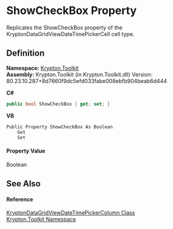 # ShowCheckBox Property


Replicates the ShowCheckBox property of the KryptonDataGridViewDateTimePickerCell cell type.



## Definition
**Namespace:** <a href="79d2eac2-21f4-54ff-7552-b20c33c30600.md">Krypton.Toolkit</a>  
**Assembly:** Krypton.Toolkit (in Krypton.Toolkit.dll) Version: 80.23.10.287+8d7660f9dc5efd033fabe008ebfb904beab6d444

**C#**
``` C#
public bool ShowCheckBox { get; set; }
```
**VB**
``` VB
Public Property ShowCheckBox As Boolean
	Get
	Set
```



#### Property Value
Boolean

## See Also


#### Reference
<a href="4b982974-4f58-4c7f-b59d-75ab5f2cd812.md">KryptonDataGridViewDateTimePickerColumn Class</a>  
<a href="79d2eac2-21f4-54ff-7552-b20c33c30600.md">Krypton.Toolkit Namespace</a>  
